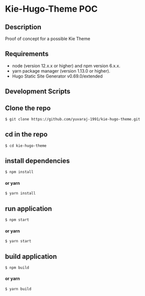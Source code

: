 # Kie-Hugo-Theme POC

## Description 

Proof of concept for a possible Kie Theme

## Requirements
* node (version 12.x.x or higher) and npm version 6.x.x.  
* yarn package manager (version 1.13.0 or higher).
* Hugo Static Site Generator v0.69.0/extended 

## Development Scripts

## Clone the repo

```bash
$ git clone https://github.com/yuvaraj-1991/kie-hugo-theme.git 
```

## cd in the repo

```bash
$ cd kie-hugo-theme
```

## install dependencies

```bash
$ npm install
```

#### or yarn

```bash
$ yarn install
```

## run application

```bash
$ npm start
```

#### or yarn

```bash
$ yarn start
```

## build application

```bash
$ npm build
```

#### or yarn

```bash
$ yarn build
```